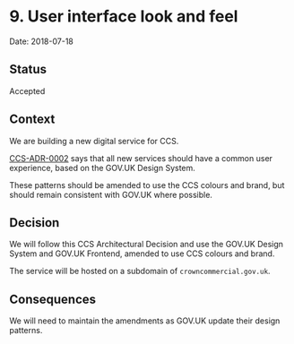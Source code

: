 # 9. User interface look and feel

Date: 2018-07-18

## Status

Accepted

## Context

We are building a new digital service for CCS.

[CCS-ADR-0002][ccs-adr-0002] says that all new services should have a common
user experience, based on the GOV.UK Design System.

These patterns should be amended to use the CCS colours and brand, but should
remain consistent with GOV.UK where possible.

## Decision

We will follow this CCS Architectural Decision and use the GOV.UK Design System
and GOV.UK Frontend, amended to use CCS colours and brand.

The service will be hosted on a subdomain of `crowncommercial.gov.uk`.

## Consequences

We will need to maintain the amendments as GOV.UK update their design patterns.

[ccs-adr-0002]: https://github.com/Crown-Commercial-Service/CCS-Architecture-Decision-Records/blob/master/doc/adr/0002-use-a-consistent-user-experience.md
